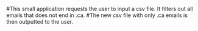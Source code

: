 #This small application requests the user to input a csv file. It filters out all emails that does not end in .ca. 
#The new csv file with only .ca emails is then outputted to the user.
